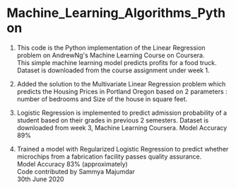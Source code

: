 # Machine_Learning_Algorithms_Python

1) This code is the Python implementation of the Linear Regression problem on AndrewNg's Machine Learning Course on Coursera.  
This simple machine learning model predicts profits for a food truck.  
Dataset is downloaded from the course assignment under week 1.      

2) Added the solution to the Multivariate Linear Regression problem which predicts the Housing Prices in Portland Oregon based on 2 parameters : number of bedrooms and 
Size of the house in square feet.    

3) Logistic Regression is implemented to predict admission probability of a student based on their grades in previous 2 semesters. Dataset is downloaded from week 3, Machine Learning Coursera. Model Accuracy 89%  

4) Trained a model with Regularized Logistic Regression to predict whether microchips from a fabrication facility passes quality assurance.  
Model Accuracy 83% (approximately)  
Code contributed by Sammya Majumdar   
30th June 2020
